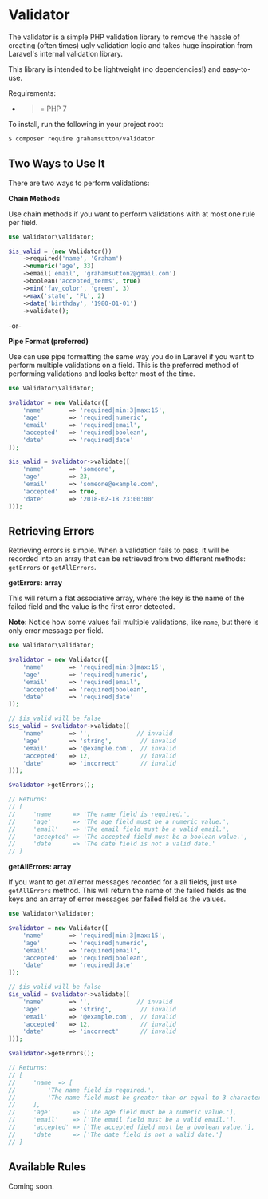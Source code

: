 # Validator

The validator is a simple PHP validation library to remove the hassle of creating (often times) ugly validation logic and takes huge inspiration from Laravel's internal validation library.

This library is intended to be lightweight (no dependencies!) and easy-to-use.

Requirements:
* >= PHP 7

To install, run the following in your project root:

```sh
$ composer require grahamsutton/validator
```

## Two Ways to Use It

There are two ways to perform validations:

**Chain Methods**

Use chain methods if you want to perform validations with at most one rule per field.

```php
use Validator\Validator;

$is_valid = (new Validator())
    ->required('name', 'Graham')
    ->numeric('age', 33)
    ->email('email', 'grahamsutton2@gmail.com')
    ->boolean('accepted_terms', true)
    ->min('fav_color', 'green', 3)
    ->max('state', 'FL', 2)
    ->date('birthday', '1980-01-01')
    ->validate();
```

-or-

**Pipe Format (preferred)**

Use can use pipe formatting the same way you do in Laravel if you want to perform multiple validations on a field. This is the preferred method of performing validations and looks better most of the time.

```php
use Validator\Validator;

$validator = new Validator([
    'name'       => 'required|min:3|max:15',
    'age'        => 'required|numeric',
    'email'      => 'required|email',
    'accepted'   => 'required|boolean',
    'date'       => 'required|date'
]);

$is_valid = $validator->validate([
    'name'       => 'someone',
    'age'        => 23,
    'email'      => 'someone@example.com',
    'accepted'   => true,
    'date'       => '2018-02-18 23:00:00'
]));
```

## Retrieving Errors

Retrieving errors is simple. When a validation fails to pass, it will be recorded into an array that can be retrieved from two different methods: `getErrors` or `getAllErrors`.

**getErrors: array**

This will return a flat associative array, where the key is the name of the failed field and the value is the first error detected.

**Note**: Notice how some values fail multiple validations, like `name`, but there is only error message per field.

```php
use Validator\Validator;

$validator = new Validator([
    'name'       => 'required|min:3|max:15',
    'age'        => 'required|numeric',
    'email'      => 'required|email',
    'accepted'   => 'required|boolean',
    'date'       => 'required|date'
]);

// $is_valid will be false
$is_valid = $validator->validate([
    'name'       => '',             // invalid
    'age'        => 'string',        // invalid
    'email'      => '@example.com',  // invalid
    'accepted'   => 12,              // invalid
    'date'       => 'incorrect'      // invalid
]));

$validator->getErrors();

// Returns:
// [
//     'name'     => 'The name field is required.',
//     'age'      => 'The age field must be a numeric value.',
//     'email'    => 'The email field must be a valid email.',
//     'accepted' => 'The accepted field must be a boolean value.',
//     'date'     => 'The date field is not a valid date.'
// ]
```


**getAllErrors: array**

If you want to get *all* error messages recorded for a all fields, just use `getAllErrors` method. This will return the name of the failed fields as the keys and an array of error messages per failed field as the values.

```php
use Validator\Validator;

$validator = new Validator([
    'name'       => 'required|min:3|max:15',
    'age'        => 'required|numeric',
    'email'      => 'required|email',
    'accepted'   => 'required|boolean',
    'date'       => 'required|date'
]);

// $is_valid will be false
$is_valid = $validator->validate([
    'name'       => '',             // invalid
    'age'        => 'string',        // invalid
    'email'      => '@example.com',  // invalid
    'accepted'   => 12,              // invalid
    'date'       => 'incorrect'      // invalid
]));

$validator->getErrors();

// Returns:
// [
//     'name' => [
//         'The name field is required.',
//         'The name field must be greater than or equal to 3 characters.'
//     ],
//     'age'      => ['The age field must be a numeric value.'],
//     'email'    => ['The email field must be a valid email.'],
//     'accepted' => ['The accepted field must be a boolean value.'],
//     'date'     => ['The date field is not a valid date.']
// ]
```

## Available Rules

Coming soon.
